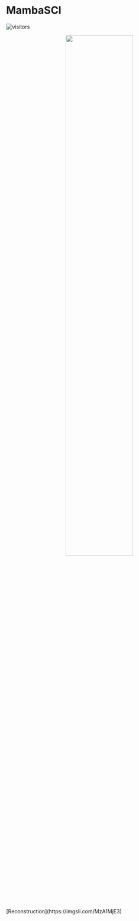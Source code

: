 # MambaSCI
![visitors](https://visitor-badge.laobi.icu/badge?page_id=PAN083/MambaSCI)

<p align="center">
    <img width=60% src="figs/demo.gif"/>
</p>
[Reconstruction](https://imgsli.com/MzA1MjE3)

